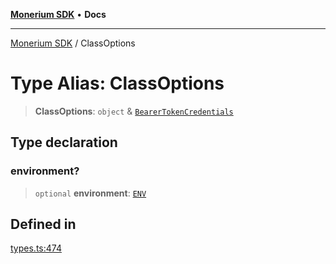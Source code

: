 [**Monerium SDK**](../README.md) • **Docs**

***

[Monerium SDK](../README.md) / ClassOptions

# Type Alias: ClassOptions

> **ClassOptions**: `object` & [`BearerTokenCredentials`](BearerTokenCredentials.md)

## Type declaration

### environment?

> `optional` **environment**: [`ENV`](ENV.md)

## Defined in

[types.ts:474](https://github.com/monerium/js-monorepo/blob/4f2ccbbab3654810f24287d973126d95378140bb/packages/sdk/src/types.ts#L474)
